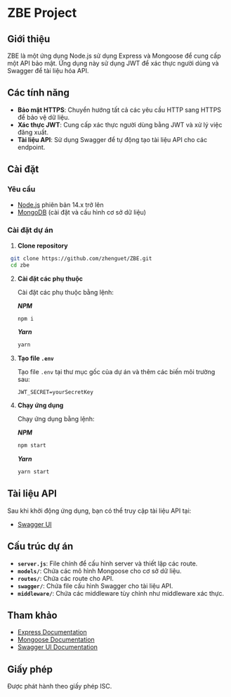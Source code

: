 # ZBE Project

## Giới thiệu

ZBE là một ứng dụng Node.js sử dụng Express và Mongoose để cung cấp một API bảo mật. Ứng dụng này sử dụng JWT để xác thực người dùng và Swagger để tài liệu hóa API.

## Các tính năng

- **Bảo mật HTTPS**: Chuyển hướng tất cả các yêu cầu HTTP sang HTTPS để bảo vệ dữ liệu.
- **Xác thực JWT**: Cung cấp xác thực người dùng bằng JWT và xử lý việc đăng xuất.
- **Tài liệu API**: Sử dụng Swagger để tự động tạo tài liệu API cho các endpoint.

## Cài đặt

### Yêu cầu

- [Node.js](https://nodejs.org/) phiên bản 14.x trở lên
- [MongoDB](https://www.mongodb.com/) (cài đặt và cấu hình cơ sở dữ liệu)

### Cài đặt dự án

1. **Clone repository**

  ```bash
   git clone https://github.com/zhenguet/ZBE.git
   cd zbe
  ```

2. **Cài đặt các phụ thuộc**

   Cài đặt các phụ thuộc bằng lệnh:

    ***NPM***
    
    ```bash
    npm i
    ```
    
    
    ***Yarn***
    
    ```bash
    yarn
    ```
    
3. **Tạo file `.env`**

   Tạo file `.env` tại thư mục gốc của dự án và thêm các biến môi trường sau:

   `JWT_SECRET=yourSecretKey`

4. **Chạy ứng dụng**

   Chạy ứng dụng bằng lệnh:

   ***NPM***
    
    ```bash
    npm start
    ```
    
    
    ***Yarn***
    
    ```bash
    yarn start
    ```

## Tài liệu API

Sau khi khởi động ứng dụng, bạn có thể truy cập tài liệu API tại:

- [Swagger UI](https://localhost:1403/swagger)

## Cấu trúc dự án

- **`server.js`**: File chính để cấu hình server và thiết lập các route.
- **`models/`**: Chứa các mô hình Mongoose cho cơ sở dữ liệu.
- **`routes/`**: Chứa các route cho API.
- **`swagger/`**: Chứa file cấu hình Swagger cho tài liệu API.
- **`middleware/`**: Chứa các middleware tùy chỉnh như middleware xác thực.

## Tham khảo

- [Express Documentation](https://expressjs.com/)
- [Mongoose Documentation](https://mongoosejs.com/)
- [Swagger UI Documentation](https://swagger.io/tools/swagger-ui/)

## Giấy phép

Được phát hành theo giấy phép ISC.
